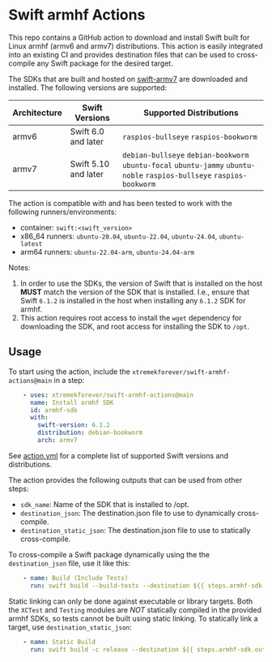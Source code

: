# Swift armhf Actions

This repo contains a GitHub action to download and install Swift built for Linux armhf (armv6 and armv7) distributions. This action is easily integrated into an existing CI and provides destination files that can be used to cross-compile any Swift package for the desired target.

The SDKs that are built and hosted on [swift-armv7](https://github.com/xtremekforever/swift-armv7) are downloaded and installed. The following versions are supported:

| Architecture | Swift Versions          | Supported Distributions                                |
|--------------|-------------------------|--------------------------------------------------------|
| armv6        | Swift 6.0 and later     | `raspios-bullseye` `raspios-bookworm`                  |
| armv7        | Swift 5.10 and later    | `debian-bullseye` `debian-bookworm` `ubuntu-focal` `ubuntu-jammy` `ubuntu-noble` `raspios-bullseye` `raspios-bookworm` |

The action is compatible with and has been tested to work with the following runners/environments:

- container: `swift:<swift_version>`
- x86_64 runners: `ubuntu-20.04`, `ubuntu-22.04`, `ubuntu-24.04`, `ubuntu-latest`
- arm64 runners: `ubuntu-22.04-arm`, `ubuntu-24.04-arm`

Notes:

1. In order to use the SDKs, the version of Swift that is installed on the host **MUST** match the version of the SDK that is installed. I.e., ensure that Swift `6.1.2` is installed in the host when installing any `6.1.2` SDK for armhf.
2. This action requires root access to install the `wget` dependency for downloading the SDK, and root access for installing the SDK to `/opt`.

## Usage

To start using the action, include the `xtremekforever/swift-armhf-actions@main` in a step:

```yml
    - uses: xtremekforever/swift-armhf-actions@main
      name: Install armhf SDK
      id: armhf-sdk
      with:
        swift-version: 6.1.2
        distribution: debian-bookworm
        arch: armv7
```

See [action.yml](action.yml) for a complete list of supported Swift versions and distributions.

The action provides the following outputs that can be used from other steps:

- `sdk_name`: Name of the SDK that is installed to /opt.
- `destination_json`: The destination.json file to use to dynamically cross-compile.
- `destination_static_json`: The destination.json file to use to statically cross-compile.

To cross-compile a Swift package dynamically using the the `destination_json` file, use it like this:

```yml
    - name: Build (Include Tests)
      run: swift build --build-tests --destination ${{ steps.armhf-sdk.outputs.destination_json }}
```

Static linking can only be done against executable or library targets. Both the `XCTest` and `Testing`
modules are _NOT_ statically compiled in the provided armhf SDKs, so tests cannot be built using static linking.
To statically link a target, use `destination_static_json`:

```yml
    - name: Static Build
      run: swift build -c release --destination ${{ steps.armhf-sdk.outputs.destination_static_json }} --static-swift-stdlib
```

